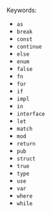 
Keywords:
- `as`
- `break`
- `const`
- `continue`
- `else`
- `enum`
- `false`
- `fn`
- `for`
- `if`
- `impl`
- `in`
- `interface`
- `let`
- `match`
- `mod`
- `return`
- `pub`
- `struct`
- `true`
- `type`
- `use`
- `var`
- `where`
- `while`